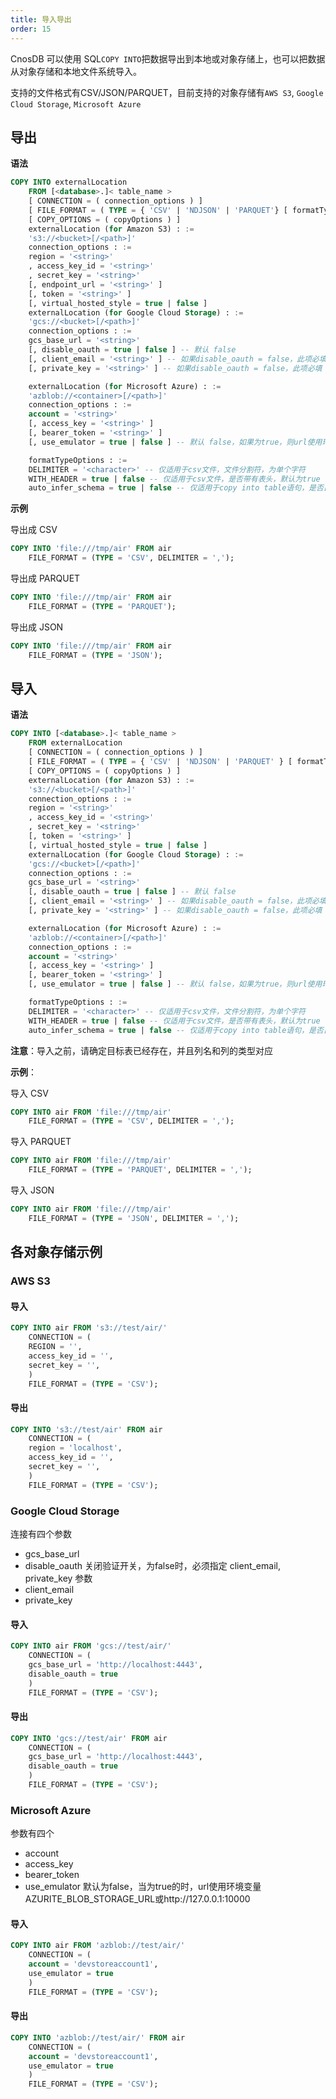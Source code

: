 ```yaml
---
title: 导入导出
order: 15
---
```

CnosDB 可以使用 SQL`COPY INTO`把数据导出到本地或对象存储上，也可以把数据从对象存储和本地文件系统导入。

支持的文件格式有CSV/JSON/PARQUET，目前支持的对象存储有`AWS S3`, `Google Cloud
Storage`, `Microsoft Azure`

## 导出

**语法**

```sql
COPY INTO externalLocation
    FROM [<database>.]< table_name >
    [ CONNECTION = ( connection_options ) ]
    [ FILE_FORMAT = ( TYPE = { 'CSV' | 'NDJSON' | 'PARQUET'} [ formatTypeOptions ] ) ]
    [ COPY_OPTIONS = ( copyOptions ) ]
    externalLocation (for Amazon S3) : :=
    's3://<bucket>[/<path>]'
    connection_options : :=
    region = '<string>'
    , access_key_id = '<string>'
    , secret_key = '<string>'
    [, endpoint_url = '<string>' ]
    [, token = '<string>' ]
    [, virtual_hosted_style = true | false ]
    externalLocation (for Google Cloud Storage) : :=
    'gcs://<bucket>[/<path>]'
    connection_options : :=
    gcs_base_url = '<string>'
    [, disable_oauth = true | false ] -- 默认 false
    [, client_email = '<string>' ] -- 如果disable_oauth = false，此项必填
    [, private_key = '<string>' ] -- 如果disable_oauth = false，此项必填

    externalLocation (for Microsoft Azure) : :=
    'azblob://<container>[/<path>]'
    connection_options : :=
    account = '<string>'
    [, access_key = '<string>' ]
    [, bearer_token = '<string>' ]
    [, use_emulator = true | false ] -- 默认 false，如果为true，则url使用环境变量AZURITE_BLOB_STORAGE_URL或http://127.0.0.1:10000，不对用户开放，内部测试使用

    formatTypeOptions : :=
    DELIMITER = '<character>' -- 仅适用于csv文件，文件分割符，为单个字符
    WITH_HEADER = true | false -- 仅适用于csv文件，是否带有表头，默认为true
    auto_infer_schema = true | false -- 仅适用于copy into table语句，是否自动推断文件的schema，如果为false则使用目标表的schema（copy into table中的table即为目标表
```

**示例**

导出成 CSV

```sql
COPY INTO 'file:///tmp/air' FROM air
    FILE_FORMAT = (TYPE = 'CSV', DELIMITER = ',');
```

导出成 PARQUET

```sql
COPY INTO 'file:///tmp/air' FROM air
    FILE_FORMAT = (TYPE = 'PARQUET');
```

导出成 JSON

```sql
COPY INTO 'file:///tmp/air' FROM air
    FILE_FORMAT = (TYPE = 'JSON');
```

## 导入

**语法**

```sql
COPY INTO [<database>.]< table_name >
    FROM externalLocation
    [ CONNECTION = ( connection_options ) ]
    [ FILE_FORMAT = ( TYPE = { 'CSV' | 'NDJSON' | 'PARQUET' } [ formatTypeOptions ] ) ]
    [ COPY_OPTIONS = ( copyOptions ) ]
    externalLocation (for Amazon S3) : :=
    's3://<bucket>[/<path>]'
    connection_options : :=
    region = '<string>'
    , access_key_id = '<string>'
    , secret_key = '<string>'
    [, token = '<string>' ]
    [, virtual_hosted_style = true | false ]
    externalLocation (for Google Cloud Storage) : :=
    'gcs://<bucket>[/<path>]'
    connection_options : :=
    gcs_base_url = '<string>'
    [, disable_oauth = true | false ] -- 默认 false
    [, client_email = '<string>' ] -- 如果disable_oauth = false，此项必填
    [, private_key = '<string>' ] -- 如果disable_oauth = false，此项必填

    externalLocation (for Microsoft Azure) : :=
    'azblob://<container>[/<path>]'
    connection_options : :=
    account = '<string>'
    [, access_key = '<string>' ]
    [, bearer_token = '<string>' ]
    [, use_emulator = true | false ] -- 默认 false，如果为true，则url使用环境变量AZURITE_BLOB_STORAGE_URL或http://127.0.0.1:10000，不对用户开放，内部测试使用

    formatTypeOptions : :=
    DELIMITER = '<character>' -- 仅适用于csv文件，文件分割符，为单个字符
    WITH_HEADER = true | false -- 仅适用于csv文件，是否带有表头，默认为true
    auto_infer_schema = true | false -- 仅适用于copy into table语句，是否自动推断文件的schema，如果为false则使用目标表的schema（copy into table中的table即为目标表）
```

**注意**：导入之前，请确定目标表已经存在，并且列名和列的类型对应

**示例**：

导入 CSV

```sql
COPY INTO air FROM 'file:///tmp/air'
    FILE_FORMAT = (TYPE = 'CSV', DELIMITER = ',');
```

导入 PARQUET

```sql
COPY INTO air FROM 'file:///tmp/air'
    FILE_FORMAT = (TYPE = 'PARQUET', DELIMITER = ',');
```

导入 JSON

```sql
COPY INTO air FROM 'file:///tmp/air'
    FILE_FORMAT = (TYPE = 'JSON', DELIMITER = ',');
```

## 各对象存储示例

### AWS S3

#### 导入

```sql
COPY INTO air FROM 's3://test/air/'
    CONNECTION = (
    REGION = '',
    access_key_id = '',
    secret_key = '',
    )
    FILE_FORMAT = (TYPE = 'CSV');
```

#### 导出

```sql
COPY INTO 's3://test/air' FROM air
    CONNECTION = (
    region = 'localhost',
    access_key_id = '',
    secret_key = '',
    )
    FILE_FORMAT = (TYPE = 'CSV');
```

### Google Cloud Storage

连接有四个参数

- gcs_base_url
- disable_oauth 关闭验证开关，为false时，必须指定 client_email, private_key 参数
- client_email
- private_key

#### 导入

```sql
COPY INTO air FROM 'gcs://test/air/'
    CONNECTION = (
    gcs_base_url = 'http://localhost:4443',
    disable_oauth = true
    )
    FILE_FORMAT = (TYPE = 'CSV');
```

#### 导出

```sql
COPY INTO 'gcs://test/air' FROM air
    CONNECTION = (
    gcs_base_url = 'http://localhost:4443',
    disable_oauth = true
    )
    FILE_FORMAT = (TYPE = 'CSV');
```

### Microsoft Azure

参数有四个

- account
- access_key
- bearer_token
- use_emulator 默认为false，当为true的时，url使用环境变量AZURITE_BLOB_STORAGE_URL或http://127.0.0.1:10000

#### 导入

```sql
COPY INTO air FROM 'azblob://test/air/'
    CONNECTION = (
    account = 'devstoreaccount1',
    use_emulator = true
    )
    FILE_FORMAT = (TYPE = 'CSV'); 
```

#### 导出

```sql
COPY INTO 'azblob://test/air/' FROM air
    CONNECTION = (
    account = 'devstoreaccount1',
    use_emulator = true
    )
    FILE_FORMAT = (TYPE = 'CSV'); 
```